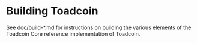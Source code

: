 Building Toadcoin
================

See doc/build-*.md for instructions on building the various
elements of the Toadcoin Core reference implementation of Toadcoin.
